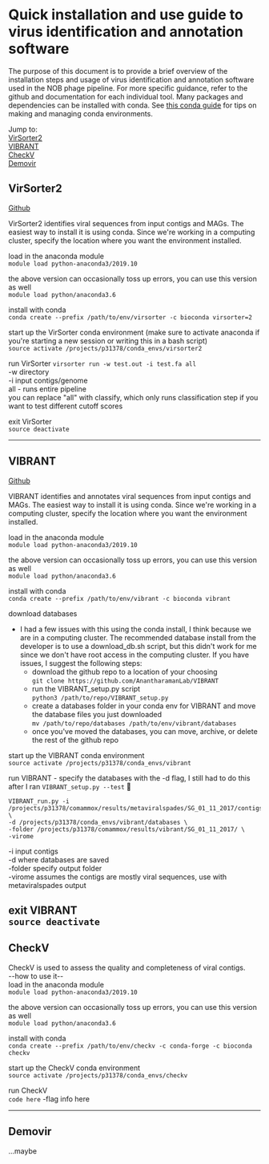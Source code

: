# Quick installation and use guide to virus identification and annotation software
The purpose of this document is to provide a brief overview of the installation steps and usage of virus identification and annotation software used in the NOB phage pipeline. For more specific guidance, refer to the github and documentation for each individual tool. Many packages and dependencies can be installed with conda. See [this conda guide](https://docs.conda.io/projects/conda/en/latest/user-guide/tasks/manage-environments.html) for tips on making and managing conda environments.  

Jump to:  
[VirSorter2](#virsorter2)  
[VIBRANT](#vibrant)  
[CheckV](#checkv)  
[Demovir](#demovir)


## VirSorter2
[Github](https://github.com/jiarong/VirSorter2)  

VirSorter2 identifies viral sequences from input contigs and MAGs. The easiest way to install it is using conda. Since we're working in a computing cluster, specify the location where you want the environment installed.  

load in the anaconda module  
```module load python-anaconda3/2019.10```  

the above version can occasionally toss up errors, you can use this version as well  
```module load python/anaconda3.6```  

install with conda   
```conda create --prefix /path/to/env/virsorter -c bioconda virsorter=2```

start up the VirSorter conda environment (make sure to activate anaconda if you're starting a new session or writing this in a bash script)  
```source activate /projects/p31378/conda_envs/virsorter2```

run VirSorter
```virsorter run -w test.out -i test.fa all```  
-w directory  
-i input contigs/genome  
all - runs entire pipeline  
you can replace "all" with classify, which only runs classification step if you want to test different cutoff scores

exit VirSorter  
```source deactivate```


---

## VIBRANT
[Github](https://github.com/AnantharamanLab/VIBRANT)  

VIBRANT identifies and annotates viral sequences from input contigs and MAGs. The easiest way to install it is using conda. Since we're working in a computing cluster, specify the location where you want the environment installed.

load in the anaconda module  
```module load python-anaconda3/2019.10```  

the above version can occasionally toss up errors, you can use this version as well  
```module load python/anaconda3.6```  

install with conda  
```conda create --prefix /path/to/env/vibrant -c bioconda vibrant```

download databases
- I had a few issues with this using the conda install, I think because we are in a computing cluster. The recommended database install from the developer is to use a download_db.sh script, but this didn't work for me since we don't have root access in the computing cluster. If you have issues, I suggest the following steps:  
  - download the github repo to a location of your choosing  
  ```git clone https://github.com/AnantharamanLab/VIBRANT```
  - run the VIBRANT_setup.py script   
  ```python3 /path/to/repo/VIBRANT_setup.py```  
  - create a databases folder in your conda env for VIBRANT and move the database files you just downloaded  
  ```mv /path/to/repo/databases /path/to/env/vibrant/databases```  
  - once you've moved the databases, you can move, archive, or delete the rest of the github repo

start up the VIBRANT conda environment  
```source activate /projects/p31378/conda_envs/vibrant```

run VIBRANT - specify the databases with the -d flag, I still had to do this after I ran ```VIBRANT_setup.py --test``` :shrug:    

```
VIBRANT_run.py -i /projects/p31378/comammox/results/metaviralspades/SG_01_11_2017/contigs.fasta \
-d /projects/p31378/conda_envs/vibrant/databases \
-folder /projects/p31378/comammox/results/vibrant/SG_01_11_2017/ \
-virome
```  

-i input contigs  
-d where databases are saved  
-folder specify output folder  
-virome assumes the contigs are mostly viral sequences, use with metaviralspades output  

exit VIBRANT  
```source deactivate```
---
## CheckV  
CheckV is used to assess the quality and completeness of viral contigs.  
--how to use it--  
load in the anaconda module  
```module load python-anaconda3/2019.10```  

the above version can occasionally toss up errors, you can use this version as well  
```module load python/anaconda3.6```  

install with conda   
```conda create --prefix /path/to/env/checkv -c conda-forge -c bioconda checkv```

start up the CheckV conda environment  
```source activate /projects/p31378/conda_envs/checkv```

run CheckV  
```code here```
-flag info here  

---
## Demovir   
...maybe

